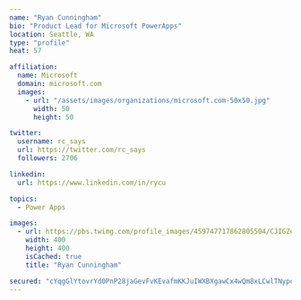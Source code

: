```yaml
---
name: "Ryan Cunningham"
bio: "Product Lead for Microsoft PowerApps"
location: Seattle, WA
type: "profile"
heat: 57

affiliation:
  name: Microsoft
  domain: microsoft.com
  images:
    - url: "/assets/images/organizations/microsoft.com-50x50.jpg"
      width: 50
      height: 50

twitter:
  username: rc_says
  url: https://twitter.com/rc_says
  followers: 2706

linkedin:
  url: https://www.linkedin.com/in/rycu

topics:
  - Power Apps

images:
  - url: https://pbs.twimg.com/profile_images/459747717862805504/CJIGZejd_400x400.png
    width: 400
    height: 400
    isCached: true
    title: "Ryan Cunningham"

secured: "cYqgGlYtovrYd0PnP28jaGevFvKEvafmKKJuIWXBXgawCx4wQm8xLCwlTNypoDZFWv/Sych+c4kBOmNU3RgrIxM/ulAQmM7v4HNxTauIcKdK4O9qHchGNwv5/xJOtQpDRGq2JDvqk4DK9yhliRH12vktEqBvGlDuOXYK1japfZtWsKZ9zg3PF802Rks+H1GUiykVzccygAvTFu/kXPb4MXFhR+rPcfrqRWRgEX5doPjxirTTeOP8zZPkqLe/bYt10XqB/cPpoKXGi5tdGO712aSvSrr8tLo6AwOdWBbtRTBRRx4EsX0qm6M3hpVmeJbZCq3KdBpOUM9Pr3Ol3EyTf2+qSsQsofnrO66+RGXezNd0gdYCI6zmZqrA2888Na2Erb9uYmcCyfheGQhhex9pp43NLrsnS8B5zCvIwrmnCog=;vO5OsJ8nI1Z/4MtPZZ39/g=="
---
```


